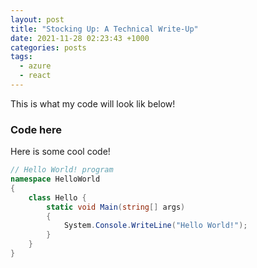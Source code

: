 ```yaml
---
layout: post
title: "Stocking Up: A Technical Write-Up"
date: 2021-11-28 02:23:43 +1000
categories: posts
tags:
  - azure
  - react
---
```


This is what my code will look lik below!

### Code here

Here is some cool code!

```C#
// Hello World! program
namespace HelloWorld
{
    class Hello {
        static void Main(string[] args)
        {
            System.Console.WriteLine("Hello World!");
        }
    }
}
```
